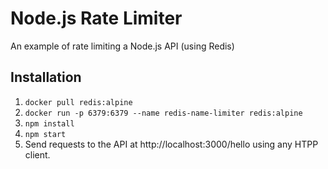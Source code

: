 # Node.js Rate Limiter

An example of rate limiting a Node.js API (using Redis)

## Installation

1. `docker pull redis:alpine`
1. `docker run -p 6379:6379 --name redis-name-limiter redis:alpine`
1. `npm install`
1. `npm start`
1. Send requests to the API at http://localhost:3000/hello using any HTPP client.
